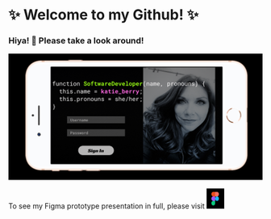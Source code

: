 # ✨ Welcome to my Github! ✨ 

### Hiya! 👋 Please take a look around!

<img src='Screenshot 2021-02-09 at 8.14.35 AM.png' alt='Katie Berry Software Engineer' />

To see my Figma prototype presentation in full, please visit <a href='https://www.figma.com/proto/XPSlyclg1L5GTDKTujw5Yg/introductions?node-id=0%3A3&scaling=scale-down' target='_blank'><img src='figma logo.PNG' alt='Figma Logo' width='35' height='40'/><a>

<!--
*** is a repository because its `README.md` (this file) appears on your GitHub profile.
Here are some ideas to get you started:
- 🔭 I’m currently working on ...
- 🌱 I’m currently learning ...
- 👯 I’m looking to collaborate on ...
- 💬 Ask me about ...
- 📫 How to reach me: ...
- 😄 Pronouns: she/her
- ⚡ Fun fact: ...
-->
